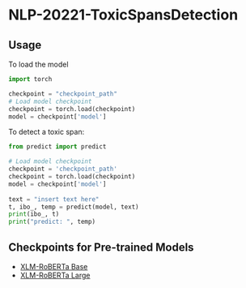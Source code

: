 # NLP-20221-ToxicSpansDetection

## Usage
To load the model
```python
import torch

checkpoint = "checkpoint_path"
# Load model checkpoint 
checkpoint = torch.load(checkpoint)
model = checkpoint['model']
```
To detect a toxic span:
```python
from predict import predict

# Load model checkpoint
checkpoint = 'checkpoint_path'
checkpoint = torch.load(checkpoint)
model = checkpoint['model']
  
text = "insert text here"
t, ibo_, temp = predict(model, text)
print(ibo_, t)
print("predict: ", temp)
```

## Checkpoints for Pre-trained Models
- [XLM-RoBERTa Base](https://drive.google.com/drive/folders/1PlqnetfFjwo_n-uzxSXlIRfe5wcMB967?usp=sharing)
- [XLM-RoBERTa Large](https://drive.google.com/drive/folders/1PlqnetfFjwo_n-uzxSXlIRfe5wcMB967?usp=sharing)
